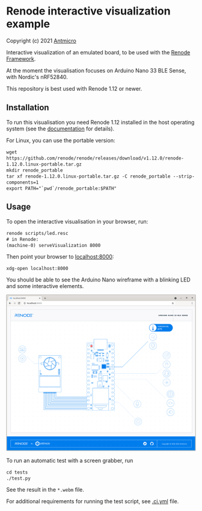 # Renode interactive visualization example

Copyright (c) 2021 [Antmicro](https://www.antmicro.com)

Interactive visualization of an emulated board, to be used with the [Renode Framework](https://www.renode.io).

At the moment the visualisation focuses on Arduino Nano 33 BLE Sense, with Nordic's nRF52840.

This repository is best used with Renode 1.12 or newer.

## Installation

To run this visualisation you need Renode 1.12 installed in the host operating system (see the [documentation](https://docs.renode.io/en/latest/introduction/installing.html) for details).

For Linux, you can use the portable version:
```
wget https://github.com/renode/renode/releases/download/v1.12.0/renode-1.12.0.linux-portable.tar.gz
mkdir renode_portable
tar xf renode-1.12.0.linux-portable.tar.gz -C renode_portable --strip-components=1
export PATH="`pwd`/renode_portable:$PATH"
```

## Usage

To open the interactive visualisation in your browser, run:

```
renode scripts/led.resc
# in Renode:
(machine-0) serveVisualization 8000
```

Then point your browser to [localhost:8000](http://localhost:8000):

```
xdg-open localhost:8000
```

You should be able to see the Arduino Nano wireframe with a blinking LED and some interactive elements.

![Renode visualisation](./assets/renode-visualisation.png "Arduino Nano 33 BLE Sense visualisation")

To run an automatic test with a screen grabber, run

```
cd tests
./test.py
```

See the result in the `*.webm` file.

For additional requirements for running the test script, see [.ci.yml](./.ci.yml) file.

